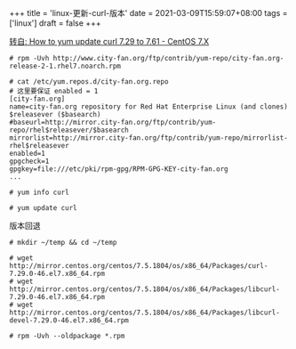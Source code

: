 +++
title = 'linux-更新-curl-版本'
date = 2021-03-09T15:59:07+08:00
tags = ['linux']
draft = false
+++



[转自: How to yum update curl 7.29 to 7.61 - CentOS 7.X](https://qiita.com/tkprof/items/5460b8d603cbbc542c8c)

```
# rpm -Uvh http://www.city-fan.org/ftp/contrib/yum-repo/city-fan.org-release-2-1.rhel7.noarch.rpm

# cat /etc/yum.repos.d/city-fan.org.repo
# 这里要保证 enabled = 1
[city-fan.org]
name=city-fan.org repository for Red Hat Enterprise Linux (and clones) $releasever ($basearch)
#baseurl=http://mirror.city-fan.org/ftp/contrib/yum-repo/rhel$releasever/$basearch
mirrorlist=http://mirror.city-fan.org/ftp/contrib/yum-repo/mirrorlist-rhel$releasever
enabled=1
gpgcheck=1
gpgkey=file:///etc/pki/rpm-gpg/RPM-GPG-KEY-city-fan.org
...

# yum info curl

# yum update curl
```

版本回退
```
# mkdir ~/temp && cd ~/temp

# wget http://mirror.centos.org/centos/7.5.1804/os/x86_64/Packages/curl-7.29.0-46.el7.x86_64.rpm
# wget http://mirror.centos.org/centos/7.5.1804/os/x86_64/Packages/libcurl-7.29.0-46.el7.x86_64.rpm
# wget http://mirror.centos.org/centos/7.5.1804/os/x86_64/Packages/libcurl-devel-7.29.0-46.el7.x86_64.rpm

# rpm -Uvh --oldpackage *.rpm
```
